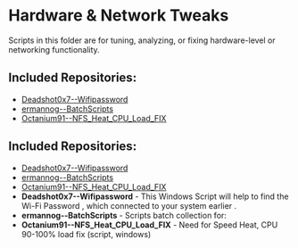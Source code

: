 # Hardware & Network Tweaks

Scripts in this folder are for tuning, analyzing, or fixing hardware-level or networking functionality.

## Included Repositories:

- [Deadshot0x7--Wifipassword](Deadshot0x7--Wifipassword.Name)
- [ermannog--BatchScripts](ermannog--BatchScripts.Name)
- [Octanium91--NFS_Heat_CPU_Load_FIX](Octanium91--NFS_Heat_CPU_Load_FIX.Name)

## Included Repositories:

- [Deadshot0x7--Wifipassword](Deadshot0x7--Wifipassword.Name)
- [ermannog--BatchScripts](ermannog--BatchScripts.Name)
- [Octanium91--NFS_Heat_CPU_Load_FIX](Octanium91--NFS_Heat_CPU_Load_FIX.Name)
- **Deadshot0x7--Wifipassword** - This Windows Script will help to find the Wi-Fi Password , which connected to your system earlier  .
- **ermannog--BatchScripts** - Scripts batch collection for:
- **Octanium91--NFS_Heat_CPU_Load_FIX** - Need for Speed Heat, CPU 90-100% load fix (script, windows)
